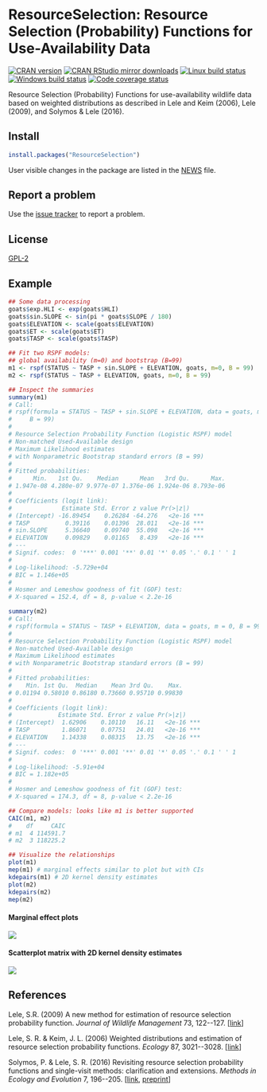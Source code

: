 # ResourceSelection: Resource Selection (Probability) Functions for Use-Availability Data

[![CRAN version](http://www.r-pkg.org/badges/version/ResourceSelection)](http://cran.rstudio.com/web/packages/ResourceSelection/index.html)
[![CRAN RStudio mirror downloads](http://cranlogs.r-pkg.org/badges/grand-total/ResourceSelection)](http://cran.rstudio.com/web/packages/ResourceSelection/index.html)
[![Linux build status](https://travis-ci.org/psolymos/ResourceSelection.svg?branch=master)](https://travis-ci.org/psolymos/ResourceSelection)
[![Windows build status](https://ci.appveyor.com/api/projects/status/a4a31xk3k18ubdku?svg=true)](https://ci.appveyor.com/project/psolymos/resourceselection)
[![Code coverage status](https://codecov.io/gh/psolymos/ResourceSelection/branch/master/graph/badge.svg)](https://codecov.io/gh/psolymos/ResourceSelection)

Resource Selection (Probability) Functions
for use-availability wildlife data
based on weighted distributions as described in
Lele and Keim (2006), Lele (2009), and Solymos & Lele (2016).

## Install

```R
install.packages("ResourceSelection")
```

User visible changes in the package are listed in the [NEWS](https://github.com/psolymos/ResourceSelection/blob/master/NEWS.md) file.

## Report a problem

Use the [issue tracker](https://github.com/psolymos/ResourceSelection/issues)
to report a problem.

## License

[GPL-2](https://www.gnu.org/licenses/old-licenses/gpl-2.0.en.html)

## Example

```R
## Some data processing
goats$exp.HLI <- exp(goats$HLI)
goats$sin.SLOPE <- sin(pi * goats$SLOPE / 180)
goats$ELEVATION <- scale(goats$ELEVATION)
goats$ET <- scale(goats$ET)
goats$TASP <- scale(goats$TASP)

## Fit two RSPF models:
## global availability (m=0) and bootstrap (B=99)
m1 <- rspf(STATUS ~ TASP + sin.SLOPE + ELEVATION, goats, m=0, B = 99)
m2 <- rspf(STATUS ~ TASP + ELEVATION, goats, m=0, B = 99)

## Inspect the summaries
summary(m1)
# Call:
# rspf(formula = STATUS ~ TASP + sin.SLOPE + ELEVATION, data = goats, m = 0,
#     B = 99)
#
# Resource Selection Probability Function (Logistic RSPF) model
# Non-matched Used-Available design
# Maximum Likelihood estimates
# with Nonparametric Bootstrap standard errors (B = 99)
#
# Fitted probabilities:
#      Min.   1st Qu.    Median      Mean   3rd Qu.      Max.
# 1.947e-08 4.280e-07 9.977e-07 1.376e-06 1.924e-06 8.793e-06
#
# Coefficients (logit link):
#              Estimate Std. Error z value Pr(>|z|)
# (Intercept) -16.89454    0.26284 -64.276   <2e-16 ***
# TASP          0.39116    0.01396  28.011   <2e-16 ***
# sin.SLOPE     5.36640    0.09740  55.098   <2e-16 ***
# ELEVATION     0.09829    0.01165   8.439   <2e-16 ***
# ---
# Signif. codes:  0 '***' 0.001 '**' 0.01 '*' 0.05 '.' 0.1 ' ' 1
#
# Log-likelihood: -5.729e+04
# BIC = 1.146e+05
#
# Hosmer and Lemeshow goodness of fit (GOF) test:
# X-squared = 152.4, df = 8, p-value < 2.2e-16

summary(m2)
# Call:
# rspf(formula = STATUS ~ TASP + ELEVATION, data = goats, m = 0, B = 99)
#
# Resource Selection Probability Function (Logistic RSPF) model
# Non-matched Used-Available design
# Maximum Likelihood estimates
# with Nonparametric Bootstrap standard errors (B = 99)
#
# Fitted probabilities:
#    Min. 1st Qu.  Median    Mean 3rd Qu.    Max.
# 0.01194 0.58010 0.86180 0.73660 0.95710 0.99830
#
# Coefficients (logit link):
#             Estimate Std. Error z value Pr(>|z|)
# (Intercept)  1.62906    0.10110   16.11   <2e-16 ***
# TASP         1.86071    0.07751   24.01   <2e-16 ***
# ELEVATION    1.14338    0.08315   13.75   <2e-16 ***
# ---
# Signif. codes:  0 '***' 0.001 '**' 0.01 '*' 0.05 '.' 0.1 ' ' 1
#
# Log-likelihood: -5.91e+04
# BIC = 1.182e+05
#
# Hosmer and Lemeshow goodness of fit (GOF) test:
# X-squared = 174.3, df = 8, p-value < 2.2e-16

## Compare models: looks like m1 is better supported
CAIC(m1, m2)
#    df     CAIC
# m1  4 114591.7
# m2  3 118225.2

## Visualize the relationships
plot(m1)
mep(m1) # marginal effects similar to plot but with CIs
kdepairs(m1) # 2D kernel density estimates
plot(m2)
kdepairs(m2)
mep(m2)
```

#### Marginal effect plots

![](https://github.com/psolymos/ResourceSelection/raw/master/images/goats-mep.png)

#### Scatterplot matrix with 2D kernel density estimates

![](https://github.com/psolymos/ResourceSelection/raw/master/images/goats-m1.png)

## References

Lele, S.R. (2009)
A new method for estimation of resource selection probability function.
_Journal of Wildlife Management_ 73, 122--127. [[link](http://dx.doi.org/10.2193/2007-535)]

Lele, S. R. &  Keim, J. L. (2006)
Weighted distributions and estimation of resource selection probability functions.
_Ecology_ 87, 3021--3028. [[link](http://dx.doi.org/10.1890/0012-9658(2006)87[3021:WDAEOR]2.0.CO;2)]

Solymos, P. & Lele, S. R. (2016) Revisiting resource selection probability functions and single-visit methods: clarification and extensions. _Methods in Ecology and Evolution_ 7, 196--205. [[link](http://dx.doi.org/10.1111/2041-210X.12432), [preprint](http://arxiv.org/abs/1501.05880)]
